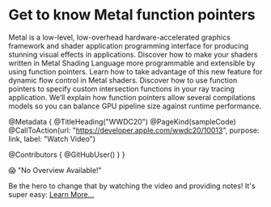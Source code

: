 # Get to know Metal function pointers

Metal is a low-level, low-overhead hardware-accelerated graphics framework and shader application programming interface for producing stunning visual effects in applications. Discover how to make your shaders written in Metal Shading Language more programmable and extensible by using function pointers. Learn how to take advantage of this new feature for dynamic flow control in Metal shaders. Discover how to use function pointers to specify custom intersection functions in your ray tracing application. We’ll explain how function pointers allow several compilations models so you can balance GPU pipeline size against runtime performance.

@Metadata {
   @TitleHeading("WWDC20")
   @PageKind(sampleCode)
   @CallToAction(url: "https://developer.apple.com/wwdc20/10013", purpose: link, label: "Watch Video")

   @Contributors {
      @GitHubUser(<replace this with your GitHub handle>)
   }
}

😱 "No Overview Available!"

Be the hero to change that by watching the video and providing notes! It's super easy:
 [Learn More…](https://wwdcnotes.github.io/WWDCNotes/documentation/wwdcnotes/contributing)
